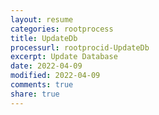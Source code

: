 ```yaml
---
layout: resume
categories: rootprocess
title: UpdateDb
processurl: rootprocid-UpdateDb
excerpt: Update Database
date: 2022-04-09
modified: 2022-04-09
comments: true
share: true
---
```


